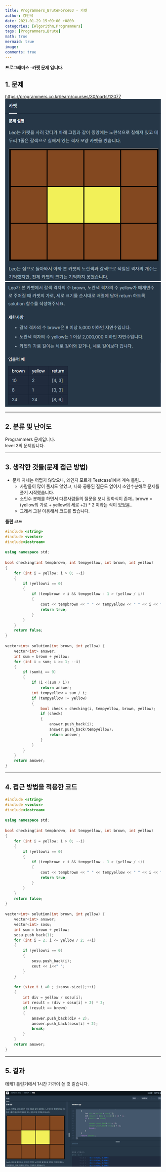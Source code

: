 ```yaml
---
title: Programmers_BruteForce03 - 카펫
author: 강민석
date: 2021-01-29 15:09:00 +0800
categories: [Algorithm,Programmers]
tags: [Programmers,Brute]
math: true
mermaid: true
image: 
comments: true
---
```


**프로그래머스 -카펫 문제 입니다.**

## 1. 문제
<https://programmers.co.kr/learn/courses/30/parts/12077>
![](/assets/img/sample/Programmers/Brute03/Problem.PNG)  
![](/assets/img/sample/Programmers/Brute03/Problem2.PNG)  

-----  

## 2. 분류 및 난이도

Programmers 문제입니다.  
level 2의 문제입니다.  

-----  

## 3. 생각한 것들(문제 접근 방법)

- 문제 자체는 어렵지 않았으나, 왜인지 모르게 Testcase1에서 계속 틀림....
  + 사람들이 많이 풀지도 않았고, 나와 공통된 질문도 없어서 소인수분해로 문제를 풀기 시작했습니다.
  + 소인수 분해를 하면서 다른사람들의 질문을 보니 점화식이 존재.. brown = (yellow의 가로 + yellow의 세로 +2) * 2 이라는 식이 있었음..
  + 그래서 그걸 이용해서 코드를 짰습니다.

**틀린 코드**
```c++
#include <string>
#include <vector>
#include<iostream>

using namespace std;

bool checking(int tempbrown, int tempyellow, int brown, int yellow)
{
	for (int i = yellow; i > 0; --i)
	{
		if (yellow%i == 0)
		{
			if (tempbrown > i && tempyellow - 1 > (yellow / i))
			{
				cout << tempbrown << " " << tempyellow << " " << i << " " << yellow << '\n';
				return true;
			}
		}
	}
	return false;
}

vector<int> solution(int brown, int yellow) {
	vector<int> answer;
	int sum = brown + yellow;
	for (int i = sum; i >= 1; --i)
	{
		if (sum%i == 0)
		{
			if (i <(sum / i))
				return answer;
			int tempyellow = sum / i;
			if (tempyellow != yellow)
			{
				bool check = checking(i, tempyellow, brown, yellow);
				if (check)
				{
					answer.push_back(i);
					answer.push_back(tempyellow);
					return answer;
				}
			}
		}
	}
	return answer;
}
```

-----  

## 4. 접근 방법을 적용한 코드

```c++
#include <string>
#include <vector>
#include<iostream>

using namespace std;

bool checking(int tempbrown, int tempyellow, int brown, int yellow)
{
	for (int i = yellow; i > 0; --i)
	{
		if (yellow%i == 0)
		{
			if (tempbrown > i && tempyellow - 1 > (yellow / i))
			{
				cout << tempbrown << " " << tempyellow << " " << i << " " << yellow << '\n';
				return true;
			}
		}
	}
	return false;
}

vector<int> solution(int brown, int yellow) {
	vector<int> answer;
	vector<int> sosu;
	int sum = brown + yellow;
	sosu.push_back(1);
	for (int i = 2; i <= yellow / 2; ++i)
	{
		if (yellow%i == 0)
		{
			sosu.push_back(i);
			cout << i<<" ";
		}
	}

	for (size_t i =0 ; i<sosu.size();++i)
	{
		int div = yellow / sosu[i];
		int result = (div + sosu[i] + 2) * 2;
		if (result == brown)
		{
			answer.push_back(div + 2);
			answer.push_back(sosu[i] + 2);
			break;
		}
	}
	return answer;
}
```
-----

## 5. 결과
테케1 틀린거에서 1시간 가까이 쓴 것 같습니다.

![](/assets/img/sample/Programmers/Brute03/result.PNG)  












 
